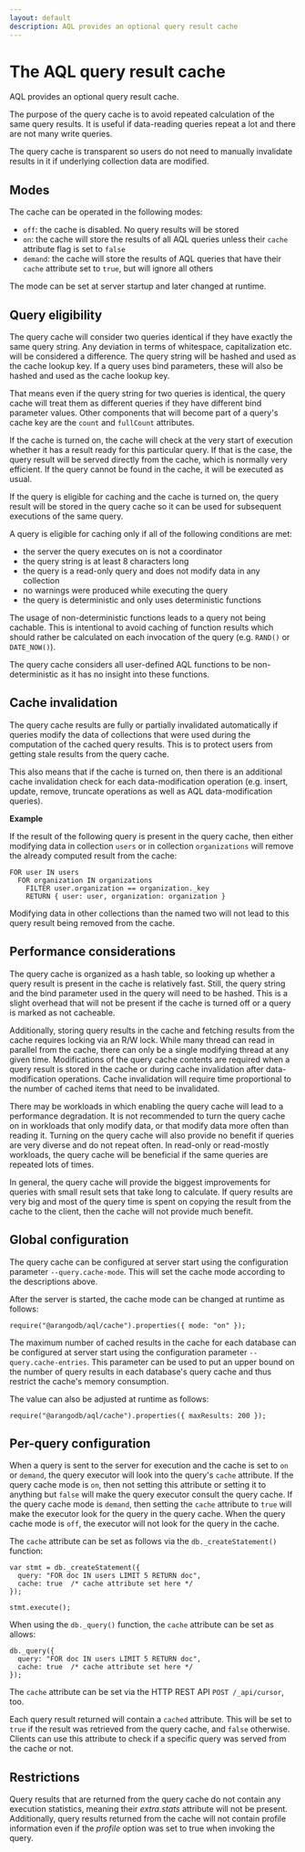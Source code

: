 ```yaml
---
layout: default
description: AQL provides an optional query result cache
---
```

The AQL query result cache
==========================

AQL provides an optional query result cache.

The purpose of the query cache is to avoid repeated calculation of the same
query results. It is useful if data-reading queries repeat a lot and there are
not many write queries.

The query cache is transparent so users do not need to manually invalidate 
results in it if underlying collection data are modified. 


Modes
-----

The cache can be operated in the following modes:

* `off`: the cache is disabled. No query results will be stored
* `on`: the cache will store the results of all AQL queries unless their `cache`
  attribute flag is set to `false`
* `demand`: the cache will store the results of AQL queries that have their
  `cache` attribute set to `true`, but will ignore all others

The mode can be set at server startup and later changed at runtime.


Query eligibility
-----------------

The query cache will consider two queries identical if they have exactly the
same query string. Any deviation in terms of whitespace, capitalization etc.
will be considered a difference. The query string will be hashed and used as
the cache lookup key. If a query uses bind parameters, these will also be hashed
and used as the cache lookup key.

That means even if the query string for two queries is identical, the query
cache will treat them as different queries if they have different bind parameter
values. Other components that will become part of a query's cache key are the
`count` and `fullCount` attributes.

If the cache is turned on, the cache will check at the very start of execution
whether it has a result ready for this particular query. If that is the case,
the query result will be served directly from the cache, which is normally
very efficient. If the query cannot be found in the cache, it will be executed
as usual.

If the query is eligible for caching and the cache is turned on, the query
result will be stored in the query cache so it can be used for subsequent 
executions of the same query.

A query is eligible for caching only if all of the following conditions are met:

* the server the query executes on is not a coordinator
* the query string is at least 8 characters long 
* the query is a read-only query and does not modify data in any collection
* no warnings were produced while executing the query
* the query is deterministic and only uses deterministic functions

The usage of non-deterministic functions leads to a query not being cachable. 
This is intentional to avoid caching of function results which should rather
be calculated on each invocation of the query (e.g. `RAND()` or `DATE_NOW()`).

The query cache considers all user-defined AQL functions to be non-deterministic
as it has no insight into these functions.


Cache invalidation
------------------

The query cache results are fully or partially invalidated automatically if
queries modify the data of collections that were used during the computation of
the cached query results. This is to protect users from getting stale results
from the query cache.

This also means that if the cache is turned on, then there is an additional
cache invalidation check for each data-modification operation (e.g. insert, update, 
remove, truncate operations as well as AQL data-modification queries).

**Example**

If the result of the following query is present in the query cache,
then either modifying data in collection `users` or in collection `organizations`
will remove the already computed result from the cache:

```
FOR user IN users
  FOR organization IN organizations
    FILTER user.organization == organization._key
    RETURN { user: user, organization: organization }
```

Modifying data in other collections than the named two will not lead to this
query result being removed from the cache.


Performance considerations
--------------------------

The query cache is organized as a hash table, so looking up whether a query result
is present in the cache is relatively fast. Still, the query string and the bind
parameter used in the query will need to be hashed. This is a slight overhead that
will not be present if the cache is turned off or a query is marked as not cacheable.

Additionally, storing query results in the cache and fetching results from the 
cache requires locking via an R/W lock. While many thread can read in parallel from
the cache, there can only be a single modifying thread at any given time. Modifications
of the query cache contents are required when a query result is stored in the cache
or during cache invalidation after data-modification operations. Cache invalidation
will require time proportional to the number of cached items that need to be invalidated.

There may be workloads in which enabling the query cache will lead to a performance
degradation. It is not recommended to turn the query cache on in workloads that only
modify data, or that modify data more often than reading it. Turning on the query cache
will also provide no benefit if queries are very diverse and do not repeat often.
In read-only or read-mostly workloads, the query cache will be beneficial if the same
queries are repeated lots of times.

In general, the query cache will provide the biggest improvements for queries with
small result sets that take long to calculate. If query results are very big and
most of the query time is spent on copying the result from the cache to the client,
then the cache will not provide much benefit.


Global configuration
--------------------

The query cache can be configured at server start using the configuration parameter
`--query.cache-mode`. This will set the cache mode according to the descriptions
above. 

After the server is started, the cache mode can be changed at runtime as follows:

```
require("@arangodb/aql/cache").properties({ mode: "on" }); 
```

The maximum number of cached results in the cache for each database can be configured
at server start using the configuration parameter `--query.cache-entries`.
This parameter can be used to put an upper bound on the number of query results in 
each database's query cache and thus restrict the cache's memory consumption.

The value can also be adjusted at runtime as follows:

```
require("@arangodb/aql/cache").properties({ maxResults: 200 }); 
```


Per-query configuration
-----------------------

When a query is sent to the server for execution and the cache is set to `on` or `demand`,
the query executor will look into the query's `cache` attribute. If the query cache mode is
`on`, then not setting this attribute or setting it to anything but `false` will make the
query executor consult the query cache. If the query cache mode is `demand`, then setting
the `cache` attribute to `true` will make the executor look for the query in the query cache.
When the query cache mode is `off`, the executor will not look for the query in the cache.

The `cache` attribute can be set as follows via the `db._createStatement()` function:

```
var stmt = db._createStatement({ 
  query: "FOR doc IN users LIMIT 5 RETURN doc",
  cache: true  /* cache attribute set here */
}); 

stmt.execute();
```

When using the `db._query()` function, the `cache` attribute can be set as allows:

```
db._query({ 
  query: "FOR doc IN users LIMIT 5 RETURN doc",
  cache: true  /* cache attribute set here */
}); 
```

The `cache` attribute can be set via the HTTP REST API `POST /_api/cursor`, too.

Each query result returned will contain a `cached` attribute. This will be set to `true`
if the result was retrieved from the query cache, and `false` otherwise. Clients can use
this attribute to check if a specific query was served from the cache or not.


Restrictions
------------

Query results that are returned from the query cache do not contain any execution statistics,
meaning their *extra.stats* attribute will not be present. Additionally, query results returned
from the cache will not contain profile information even if the *profile* option was set to
true when invoking the query.

